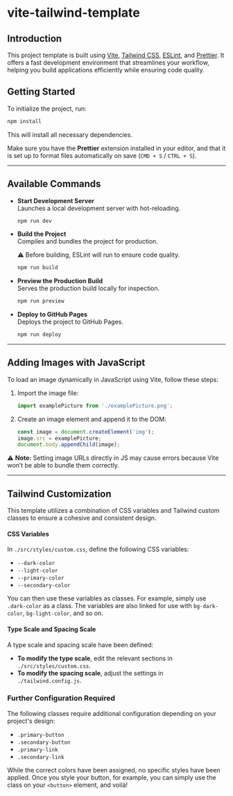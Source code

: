 # vite-tailwind-template

## Introduction

This project template is built using [Vite](https://vitejs.dev/), [Tailwind CSS](https://tailwindcss.com/), [ESLint](https://eslint.org/), and [Prettier](https://prettier.io/). It offers a fast development environment that streamlines your workflow, helping you build applications efficiently while ensuring code quality.

## Getting Started

To initialize the project, run:

```bash
npm install
```

This will install all necessary dependencies.

Make sure you have the **Prettier** extension installed in your editor, and that it is set up to format files automatically on save (`CMD + S` / `CTRL + S`).

---

## Available Commands

-   **Start Development Server**\
    Launches a local development server with hot-reloading.

    ```bash
    npm run dev
    ```

-   **Build the Project**\
    Compiles and bundles the project for production.

    ⚠️ Before building, ESLint will run to ensure code quality.

    ```bash
    npm run build
    ```

-   **Preview the Production Build**\
    Serves the production build locally for inspection.

    ```bash
    npm run preview
    ```

-   **Deploy to GitHub Pages**\
    Deploys the project to GitHub Pages.

    ```bash
    npm run deploy
    ```

---

## Adding Images with JavaScript

To load an image dynamically in JavaScript using Vite, follow these steps:

1. Import the image file:

    ```js
    import examplePicture from './examplePicture.png';
    ```

2. Create an image element and append it to the DOM:

    ```js
    const image = document.createElement('img');
    image.src = examplePicture;
    document.body.appendChild(image);
    ```

⚠️ **Note:** Setting image URLs directly in JS may cause errors because Vite won’t be able to bundle them correctly.

---

## Tailwind Customization

This template utilizes a combination of CSS variables and Tailwind custom classes to ensure a cohesive and consistent design.

#### CSS Variables

In `./src/styles/custom.css`, define the following CSS variables:

-   `--dark-color`
-   `--light-color`
-   `--primary-color`
-   `--secondary-color`

You can then use these variables as classes. For example, simply use `.dark-color` as a class. The variables are also linked for use with `bg-dark-color`, `bg-light-color`, and so on.

#### Type Scale and Spacing Scale

A type scale and spacing scale have been defined:

-   **To modify the type scale**, edit the relevant sections in `./src/styles/custom.css`.
-   **To modify the spacing scale**, adjust the settings in `./tailwind.config.js`.

### Further Configuration Required

The following classes require additional configuration depending on your project's design:

-   `.primary-button`
-   `.secondary-button`
-   `.primary-link`
-   `.secondary-link`

While the correct colors have been assigned, no specific styles have been applied. Once you style your button, for example, you can simply use the class on your `<button>` element, and voilà!
